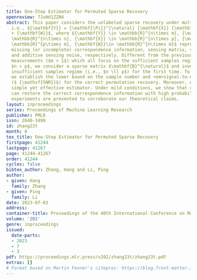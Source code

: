 ```yaml
---
title: One-Step Estimator for Permuted Sparse Recovery
openreview: 7JuHd1ZZN4
abstract: This paper considers the unlabeled sparse recovery under multiple measurements,
  i.e., ${\mathbf{Y}} = {\mathbf{\Pi}}^{\natural} {\mathbf{X}} {\mathbf{B}}^{\natural}
  + {\mathbf{W}}$, where ${\mathbf{Y}} \in \mathbb{R}^{n\times m}, {\mathbf{\Pi}}^{\natural}\in
  \mathbb{R}^{n\times n}, {\mathbf{X}} \in \mathbb{R}^{n\times p}, {\mathbf{B}} ^{\natural}\in
  \mathbb{R}^{p\times m}, {\mathbf{W}}\in \mathbb{R}^{n\times m}$ represents the observations,
  missing (or incomplete) correspondence information, sensing matrix, sparse signals,
  and additive sensing noise, respectively. Different from the previous works on multiple
  measurements ($m > 1$) which all focus on the sufficient samples regime, namely,
  $n > p$, we consider a sparse matrix $\mathbf{B}^{\natural}$ and investigate the
  insufficient samples regime (i.e., $n \ll p$) for the first time. To begin with,
  we establish the lower bound on the sample number and <em>signal-to-noise ratio</em>
  ($ {\mathsf{SNR}}$) for the correct permutation recovery. Moreover, we present a
  simple yet effective estimator. Under mild conditions, we show that our estimator
  can restore the correct correspondence information with high probability. Numerical
  experiments are presented to corroborate our theoretical claims.
layout: inproceedings
series: Proceedings of Machine Learning Research
publisher: PMLR
issn: 2640-3498
id: zhang23t
month: 0
tex_title: One-Step Estimator for Permuted Sparse Recovery
firstpage: 41244
lastpage: 41267
page: 41244-41267
order: 41244
cycles: false
bibtex_author: Zhang, Hang and Li, Ping
author:
- given: Hang
  family: Zhang
- given: Ping
  family: Li
date: 2023-07-03
address: 
container-title: Proceedings of the 40th International Conference on Machine Learning
volume: '202'
genre: inproceedings
issued:
  date-parts:
  - 2023
  - 7
  - 3
pdf: https://proceedings.mlr.press/v202/zhang23t/zhang23t.pdf
extras: []
# Format based on Martin Fenner's citeproc: https://blog.front-matter.io/posts/citeproc-yaml-for-bibliographies/
---
```

